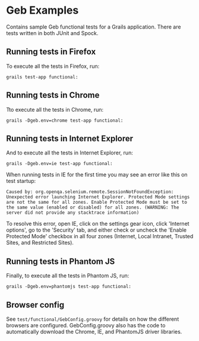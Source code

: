 # Geb Examples

Contains sample Geb functional tests for a Grails application. There are tests written in both JUnit and Spock.

## Running tests in Firefox

To execute all the tests in Firefox, run:
```
grails test-app functional:
```

## Running tests in Chrome

Tto execute all the tests in Chrome, run:
```
grails -Dgeb.env=chrome test-app functional:
```

## Running tests in Internet Explorer

And to execute all the tests in Internet Explorer, run:
```
grails -Dgeb.env=ie test-app functional:
```

When running tests in IE for the first time you may see an error like this on test startup:

```
Caused by: org.openqa.selenium.remote.SessionNotFoundException: Unexpected error launching Internet Explorer. Protected Mode settings are not the same for all zones. Enable Protected Mode must be set to the same value (enabled or disabled) for all zones. (WARNING: The server did not provide any stacktrace information)
```

To resolve this error, open IE, click on the settings gear icon, click 'Internet options', go to the 'Security' tab, and either check or uncheck the 'Enable Protected Mode' checkbox in all four zones (Internet, Local Intranet, Trusted Sites, and Restricted Sites).

## Running tests in Phantom JS

Finally, to execute all the tests in Phantom JS, run:
```
grails -Dgeb.env=phantomjs test-app functional:
```

## Browser config

See ```test/functional/GebConfig.groovy``` for details on how the different browsers are configured. GebConfig.groovy also has the code to automatically download the Chrome, IE, and PhantomJS driver libraries.
